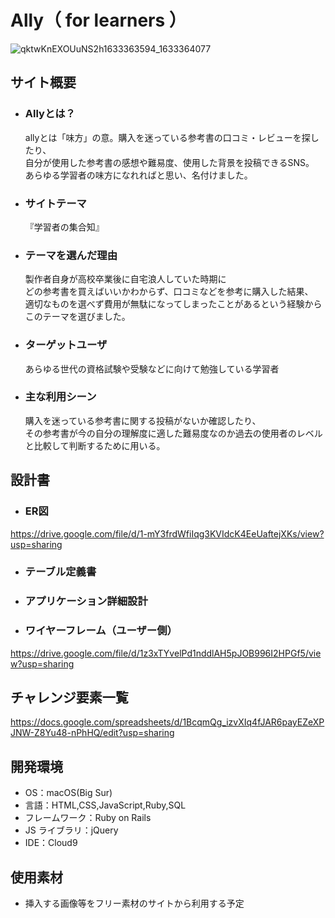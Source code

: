 # Ally（ for learners ）
![qktwKnEXOUuNS2h1633363594_1633364077](https://user-images.githubusercontent.com/86953982/135886991-cd55bd9b-716e-480c-871a-bf070b3fecee.png)
## サイト概要
* ### Allyとは？

  allyとは「味方」の意。購入を迷っている参考書の口コミ・レビューを探したり、<br>
  自分が使用した参考書の感想や難易度、使用した背景を投稿できるSNS。<br>
  あらゆる学習者の味方になれればと思い、名付けました。

* ### サイトテーマ

  『学習者の集合知』

* ### テーマを選んだ理由

  製作者自身が高校卒業後に自宅浪人していた時期に<br>
  どの参考書を買えばいいかわからず、口コミなどを参考に購入した結果、<br>
  適切なものを選べず費用が無駄になってしまったことがあるという経験からこのテーマを選びました。

* ### ターゲットユーザ

  あらゆる世代の資格試験や受験などに向けて勉強している学習者

* ### 主な利用シーン

  購入を迷っている参考書に関する投稿がないか確認したり、<br>
  その参考書が今の自分の理解度に適した難易度なのか過去の使用者のレベルと比較して判断するために用いる。

## 設計書

* ### ER図<br>
https://drive.google.com/file/d/1-mY3frdWfiIqg3KVIdcK4EeUaftejXKs/view?usp=sharing

* ### テーブル定義書<br>

* ### アプリケーション詳細設計<br>

* ### ワイヤーフレーム（ユーザー側）<br>
https://drive.google.com/file/d/1z3xTYvelPd1nddlAH5pJOB996I2HPGf5/view?usp=sharing

## チャレンジ要素一覧

<https://docs.google.com/spreadsheets/d/1BcqmQg_izvXIq4fJAR6payEZeXPJNW-Z8Yu48-nPhHQ/edit?usp=sharing>

## 開発環境

- OS：macOS(Big Sur)
- 言語：HTML,CSS,JavaScript,Ruby,SQL
- フレームワーク：Ruby on Rails
- JS ライブラリ：jQuery
- IDE：Cloud9

## 使用素材

- 挿入する画像等をフリー素材のサイトから利用する予定

